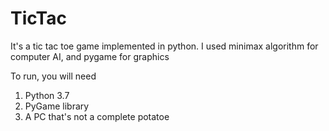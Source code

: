 # TicTac
It's a tic tac toe game implemented in python. I used minimax algorithm for computer AI, and pygame for graphics

To run, you will need
1. Python 3.7
2. PyGame library
3. A PC that's not a complete potatoe
